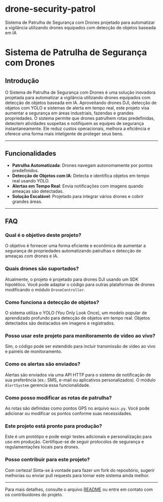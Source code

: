 # drone-security-patrol
Sistema de Patrulha de Segurança com Drones projetado para automatizar a vigilância utilizando drones equipados com detecção de objetos baseada em IA
# Sistema de Patrulha de Segurança com Drones

## Introdução
O Sistema de Patrulha de Segurança com Drones é uma solução inovadora projetada para automatizar a vigilância utilizando drones equipados com detecção de objetos baseada em IA. Aproveitando drones DJI, detecção de objetos com YOLO e sistemas de alerta em tempo real, este projeto visa aumentar a segurança em áreas industriais, fazendas e grandes propriedades. O sistema permite que drones patrulhem rotas predefinidas, detectem atividades suspeitas e notifiquem as equipes de segurança instantaneamente. Ele reduz custos operacionais, melhora a eficiência e oferece uma forma mais inteligente de proteger seus bens.

---

## Funcionalidades
- **Patrulha Automatizada**: Drones navegam autonomamente por pontos predefinidos.
- **Detecção de Objetos com IA**: Detecta e identifica objetos em tempo real usando YOLO.
- **Alertas em Tempo Real**: Envia notificações com imagens quando ameaças são detectadas.
- **Solução Escalável**: Projetado para integrar vários drones e cobrir grandes áreas.

---

## FAQ

### Qual é o objetivo deste projeto?
O objetivo é fornecer uma forma eficiente e econômica de aumentar a segurança de propriedades automatizando patrulhas e detecção de ameaças com drones e IA.

### Quais drones são suportados?
Atualmente, o projeto é projetado para drones DJI usando um SDK hipotético. Você pode adaptar o código para outras plataformas de drones modificando o módulo `DroneController`.

### Como funciona a detecção de objetos?
O sistema utiliza o YOLO (You Only Look Once), um modelo popular de aprendizado profundo para detecção de objetos em tempo real. Objetos detectados são destacados em imagens e registrados.

### Posso usar este projeto para monitoramento de vídeo ao vivo?
Sim, o código pode ser estendido para incluir transmissão de vídeo ao vivo e painéis de monitoramento.

### Como os alertas são enviados?
Alertas são enviados via uma API HTTP para o sistema de notificação de sua preferência (ex.: SMS, e-mail ou aplicativos personalizados). O módulo `AlertSystem` gerencia essa funcionalidade.

### Como posso modificar as rotas de patrulha?
As rotas são definidas como pontos GPS no arquivo `main.py`. Você pode adicionar ou modificar os pontos conforme suas necessidades.

### Este projeto está pronto para produção?
Este é um protótipo e pode exigir testes adicionais e personalização para uso em produção. Certifique-se de seguir protocolos de segurança e regulamentações locais para drones.

### Posso contribuir para este projeto?
Com certeza! Sinta-se à vontade para fazer um fork do repositório, sugerir melhorias ou enviar pull requests para tornar este sistema ainda melhor.

---

Para mais detalhes, consulte o arquivo [README](README.md) ou entre em contato com os contribuidores do projeto.
